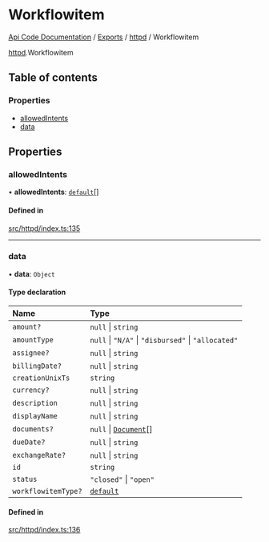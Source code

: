 # Workflowitem
 
[Api Code Documentation](../README.md) / [Exports](../modules.md) / [httpd](../modules/httpd.md) / Workflowitem

[httpd](../modules/httpd.md).Workflowitem

## Table of contents

### Properties

- [allowedIntents](httpd.Workflowitem.md#allowedintents)
- [data](httpd.Workflowitem.md#data)

## Properties

### allowedIntents

• **allowedIntents**: [`default`](../modules/authz_intents.md#default)[]

#### Defined in

[src/httpd/index.ts:135](https://github.com/openkfw/TruBudget/blob/d2b440c/api/src/httpd/index.ts#L135)

___

### data

• **data**: `Object`

#### Type declaration

| Name | Type |
| :------ | :------ |
| `amount?` | ``null`` \| `string` |
| `amountType` | ``null`` \| ``"N/A"`` \| ``"disbursed"`` \| ``"allocated"`` |
| `assignee?` | ``null`` \| `string` |
| `billingDate?` | ``null`` \| `string` |
| `creationUnixTs` | `string` |
| `currency?` | ``null`` \| `string` |
| `description` | ``null`` \| `string` |
| `displayName` | ``null`` \| `string` |
| `documents?` | ``null`` \| [`Document`](httpd.Document.md)[] |
| `dueDate?` | ``null`` \| `string` |
| `exchangeRate?` | ``null`` \| `string` |
| `id` | `string` |
| `status` | ``"closed"`` \| ``"open"`` |
| `workflowitemType?` | [`default`](../modules/service_domain_workflowitem_types_types.md#default) |

#### Defined in

[src/httpd/index.ts:136](https://github.com/openkfw/TruBudget/blob/d2b440c/api/src/httpd/index.ts#L136)
